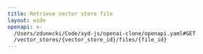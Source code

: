 ```yaml
---
title: Retrieve vector store file
layout: wide
openapi: >-
  /Users/zdunecki/Code/xyd-js/openai-clone/openapi.yaml#GET
  /vector_stores/{vector_store_id}/files/{file_id}
---
```


